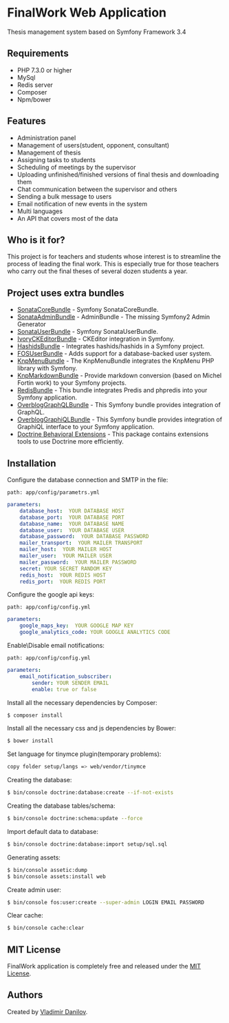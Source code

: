 FinalWork Web Application
========================

Thesis management system based on Symfony Framework 3.4 

Requirements
------------

  * PHP 7.3.0 or higher
  * MySql
  * Redis server
  * Composer
  * Npm/bower

Features
------------

  * Administration panel
  * Management of users(student, opponent, consultant)
  * Management of thesis
  * Assigning tasks to students
  * Scheduling of meetings by the supervisor
  * Uploading unfinished/finished versions of final thesis and downloading them
  * Chat communication between the supervisor and others
  * Sending a bulk message to users
  * Email notification of new events in the system
  * Multi languages
  * An API that covers most of the data
   
Who is it for?
------------

This project is for teachers and students whose interest is to streamline the process of leading the final work. 
This is especially true for those teachers who carry out the final theses of several dozen students a year.
   
Project uses extra bundles
------------

* [SonataCoreBundle](https://github.com/sonata-project/SonataCoreBundle) -  Symfony SonataCoreBundle.
* [SonataAdminBundle](https://github.com/sonata-project/SonataAdminBundle) - AdminBundle - The missing Symfony2 Admin Generator
* [SonataUserBundle](https://github.com/sonata-project/SonataUserBundle) - Symfony SonataUserBundle.
* [IvoryCKEditorBundle](https://github.com/egeloen/IvoryCKEditorBundle) - CKEditor integration in Symfony.
* [HashidsBundle](https://github.com/roukmoute/HashidsBundle) - Integrates hashids/hashids in a Symfony project.
* [FOSUserBundle](https://github.com/FriendsOfSymfony/FOSUserBundle) - Adds support for a database-backed user system.
* [KnpMenuBundle](https://github.com/KnpLabs/KnpMenuBundle) - The KnpMenuBundle integrates the KnpMenu PHP library with Symfony.
* [KnpMarkdownBundle](https://github.com/KnpLabs/KnpMarkdownBundle) - Provide markdown conversion (based on Michel Fortin work) to your Symfony projects.
* [RedisBundle](https://github.com/snc/SncRedisBundle) - This bundle integrates Predis and phpredis into your Symfony application.
* [OverblogGraphQLBundle](https://github.com/overblog/GraphQLBundle) - This Symfony bundle provides integration of GraphQL.
* [OverblogGraphiQLBundle](https://github.com/overblog/GraphiQLBundle) - This Symfony bundle provides integration of GraphiQL interface to your Symfony application.
* [Doctrine Behavioral Extensions](https://github.com/Atlantic18/DoctrineExtensions) - This package contains extensions tools to use Doctrine more efficiently.

Installation
------------

Configure the database connection and SMTP in the file:

```text
path: app/config/parametrs.yml 
```
``` yaml
parameters:
    database_host:  YOUR DATABASE HOST
    database_port:  YOUR DATABASE PORT
    database_name:  YOUR DATABASE NAME
    database_user:  YOUR DATABASE USER
    database_password:  YOUR DATABASE PASSWORD
    mailer_transport:  YOUR MAILER TRANSPORT
    mailer_host:  YOUR MAILER HOST
    mailer_user:  YOUR MAILER USER
    mailer_password:  YOUR MAILER PASSWORD
    secret: YOUR SECRET RANDOM KEY
    redis_host:  YOUR REDIS HOST
    redis_port:  YOUR REDIS PORT
``````

Configure the google api keys:

``` text
path: app/config/config.yml 
```
``` yaml
parameters:
    google_maps_key:  YOUR GOOGLE MAP KEY
    google_analytics_code: YOUR GOOGLE ANALYTICS CODE
```

Enable\Disable email notifications:

```text
path: app/config/config.yml 
```
``` yaml
parameters:
    email_notification_subscriber:
        sender: YOUR SENDER EMAIL 
        enable: true or false
```

Install all the necessary dependencies by Composer:

```bash
$ composer install
```

Install all the necessary css and js dependencies by Bower:

```bash
$ bower install
```

Set language for tinymce plugin(temporary problems):

```bash
copy folder setup/langs => web/vendor/tinymce
```

Creating the database:

```bash
$ bin/console doctrine:database:create --if-not-exists
```

Creating the database tables/schema:

```bash
$ bin/console doctrine:schema:update --force
```

Import default data to database:

```bash
$ bin/console doctrine:database:import setup/sql.sql
```

Generating assets:

```bash
$ bin/console assetic:dump
$ bin/console assets:install web
```

Create admin user:

```bash
$ bin/console fos:user:create --super-admin LOGIN EMAIL PASSWORD
```

Clear cache:

```bash
$ bin/console cache:clear
```

MIT License
-----------

FinalWork application is completely free and released under the [MIT License](https://github.com/danilovl/finalwork/LICENSE).

Authors
-------

Created by [Vladimir Danilov](https://github.com/danilovl).